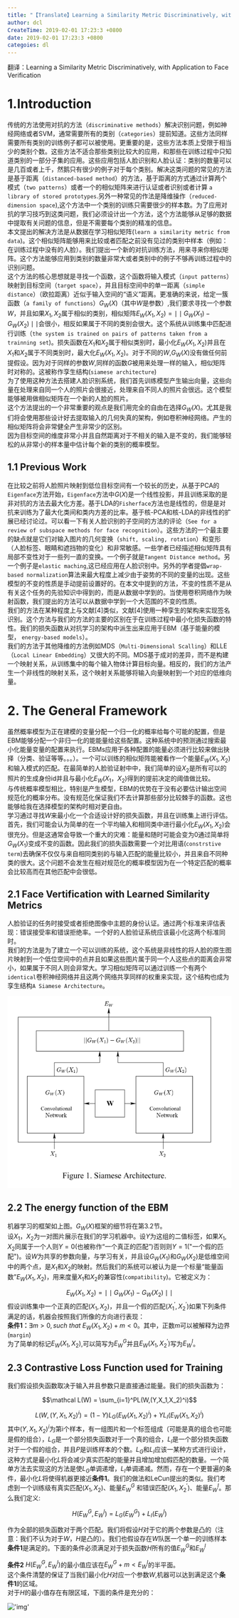 ```yaml
---
title: "【Translate】Learning a Similarity Metric Discriminatively, with Application to Face Verification"
author: dcl
CreateTime: 2019-02-01 17:23:3 +0800
date: 2019-02-01 17:23:3 +0800
categoies: dl
---
```


翻译：Learning a Similarity Metric Discriminatively, with Application to Face Verification
<!--more-->
# 1.Introduction
传统的方法使用对抗的方法（`discriminative methods`）解决识别问题，例如神经网络或者SVM，通常需要所有的类别（`categories`）提前知道。这些方法同样需要所有类别的训练例子都可以被使用。更重要的是，这些方法本质上受限于相当少的类别个数。这些方法不适合那些类别比较大的应用，和那些在训练过程中只知道类别的一部分子集的应用。这些应用包括人脸识别和人脸认证：类别的数量可以是几百或者上千，然鹅只有很少的例子对于每个类别。解决这类问题的常见的方法是基于距离（`distanced-based method`）的方法，基于距离的方式通过计算两个模式（`two patterns`）或者一个的相似矩阵来进行认证或者识别或者计算 `a library of stored prototypes`.另外一种常见的作法是降维操作（`reduced-dimension space`),这个方法中一个类别的训练只需要很少的样本数。为了应用对抗的学习技巧到这类问题，我们必须设计出一个方法，这个方法能够从足够的数据中提取有关问题的信息，但是不需要每个类别的精准的信息。<br/>
本文提出的解决方法是从数据在学习相似矩阵(`learn a similarity metric from data`)。这个相似矩阵能够用来比较或者匹配之前没有见过的类别中样本（例如：在训练过程中没有的人脸）。我们提出一个新的对抗训练方法，用来寻来你相似矩阵。这个方法能够应用到类别的数量非常大或者类别中的例子不够再训练过程中的识别问题。<br/>
这个方法的核心思想就是寻找一个函数，这个函数将输入模式（`input patterns`）映射到目标空间（`target space`），并且目标空间中的单一距离（`simple distance`）（欧拉距离）近似于输入空间的“语义”距离。更准确的来说，给定一簇函数（`a family of functions`）$G_W(X)$（其中$W$是参数）,我们要求寻找一个参数$W$，并且如果$X_1,X_2$属于相似的类别，相似矩阵$E_W(X_1,X_2) = \mid\mid G_W(X_1) - G_W(X_2) \mid\mid$会很小，相反如果属于不同的类别会很大。这个系统从训练集中匹配进行训练（`the system is trained on pairs of patterns taken from a trainning set`)。损失函数在$X_1$和$X_2$属于相似类别时，最小化$E_W(X_1,X_2)$并且在$X_1$和$X_2$属于不同类别时，最大化$E_W(X_1, X_2)$。对于不同的$W$,$G_W(X)$没有做任何前提假设。因为对于同样的参数$W$,同样的函数$G$被用来处理一样的输入，相似矩阵时对称的。这被称作孪生结构(`siamese architecture`)<br/>
为了使用这种方法去搭建人脸识别系统，我们首先训练模型产生输出向量，这些向量在处理来自同一个人的照片会很接近，处理来自不同人的照片会很远。这个模型能够被用做相似矩阵在一个新的人脸的照片。<br/>
这个方法提出的一个非常重要的观点是我们用完全的自由在选择$G_W(X)$。尤其是我们将会使用那些设计好去提取输入的几何失真的架构，例如卷积神经网络。产生的相似矩阵将会非常健全产生非常少的区别。<br/>
因为目标空间的维度非常小并且自然距离对于不相关的输入是不变的，我们能够轻松的从非常小的样本量中估计每个新的类别的概率模型。
## 1.1 Previous Work
在比较之前将人脸照片映射到低位目标空间有一个较长的历史，从基于PCA的`Eigenface`方法开始，`Eigenface`方法中$G(X)$是一个线性投影，并且训练采取的是非对抗的方法去最大化方差。基于LDA的`Fisherface`方法也是线性的，但是是对抗来训练为了最大化类间和类内方差的比率。基于核-PCA和核-LDA的非线性的扩展已经讨论过。可以看一下有关人脸识别的子空间的方法的评论（`See for a review of subspace methods for face recognition`）。这些方法的一个最主要的缺点就是它们对输入图片的几何变换（`shift, scaling, rotation`）和变形（人脸标签、眼睛和遮挡物的变化）和非常敏感。一些学者已经描述相似矩阵具有局部不变性对于一些列一直的变换。一个例子就是`Tangent Distance method`。另一个例子是`elastic maching`,这已经应用在人脸识别中。另外的学者提倡`wrap-based normalization`算法来最大程度上减少由于姿势的不同的变量的出现。这些模型的不变的性质是手动提前设置好的。在本文中提到的方法，不变的性质不是从有关这个任务的先验知识中得到的，而是从数据中学到的。当使用卷积网络作为映射函数，我们提出的方法可以从数据中学到一个大范围的不变的性质。<br/>
我们的方法在某种程度上与文献[4]类似，文献[4]使用一种孪生的架构来实现签名识别。这个方法与我们的方法的主要的区别在于在训练过程中最小化损失函数的特性。我们的损失函数从对抗学习的架构中派生出来应用于EBM（基于能量的模型， `energy-based models`）。<br/>
我们的方法于其他降维的方法例如MDS（`Multi-Dimensional Scalling`）和LLE（`Local Linear Embedding`）又很大的不同。MDS基于成对的差异，而不是构建一个映射关系，从训练集中的每个输入物体计算目标向量。相反的，我们的方法产生一个非线性的映射关系，这个映射关系能够将输入向量映射到一个对应的低维向量。

# 2. The General Framework
虽然概率模型为正在建模的变量分配一个归一化的概率给每个可能的配置，但是EBM能够分配一个非归一化的能能量给这些配置。这种系统中的预测通过搜索最小化能量变量的配置来执行。EBMs应用于各种配置的能量必须进行比较来做出抉择（分类、验证等等。。。）。一个可以训练的相似矩阵能被看作一个能量$E_W(X_1,X_2)$和输入模式的匹配。在最简单的人脸验证射中中，我们简单的设$X_2$是所有可以的照片的生成身份id并且与最小化$E_W(X_1，X_2)$得到的提前决定的阈值做比较。<br/>
与传统概率模型相比，特别是产生模型，EBM的优势在于没有必要估计输出空间规范化的概率分布。没有规范化保证我们不去计算那些部分比较棘手的函数。这也能够给我在选择模型的架构时相对更自由。<br/>
学习通过寻找$W$来最小化一个合适设计好的损失函数，并且在训练集上进行评估。首先，我们可能会认为简单的在一个平均输入和相同类中进行最小化$E_W(X_1,X_2)$会很充分。但是这通常会导致一个重大的灾难：能量和随时可能会变为0通过简单将$G_W(X_1)$变成不变的函数。因此我们的损失函数需要一个对比用语(`constrstive term`)去确保不仅仅与来自相同类别的与输入匹配的能量比较小，并且来自不同种类的很大。这个问题不会发生在相对规范化的概率模型因为在一个特定匹配的概率会比较高而在其他匹配中会很低。
## 2.1 Face Vertification with Learned Similarity Metrics
人脸验证的任务时接受或者拒绝图像中主题的身份认证。通过两个标准来评估表现：错误接受率和错误拒绝率。一个好的人脸验证系统应该最小化这两个标准同时。<br/>
我们的方法是为了建立一个可以训练的系统，这个系统是非线性的将人脸的原生图片映射到一个低位空间中的点并且如果这些图片属于同一个人这些点的距离会非常小，如果属于不同人则会非常大。学习相似矩阵可以通过训练一个有两个`identical`卷积神经网络并且这两个网络共享同样的权重来实现，这个结构也成为孪生结构`A Siamese Architecture`。

!['img'](../images/siamese.png)
## 2.2 The energy function of the EBM
机器学习的框架如上图。$G_W(X)$框架的细节将在第3.2节。<br>
设$X_1，X_2$为一对图片展示在我们的学习机器中。设$Y$为这组的二值标签，如果$X_1,X_2$同属于一个人则$Y=0$(也被称作“一个真正的匹配”)否则则$Y=1$("一个假的匹配")。设$W$为共享的参数向量，与学习有关，并且设$G_W(X_1)$和$G_W(X_2)$是低维空间中的两个点，是$X_1$和$X_2$的映射。然后我们的系统可以被认为是一个标量“能量函数”$E_W(X_1,X_2)$，用来度量$X_1$和$X_2$的兼容性(`compatibility`)。它被定义为：

$$E_W(X_1, X_2) = \mid\mid G_W(X_1) - G_W(X_2) \mid\mid$$
假设训练集中一个正真的匹配$(X_1, X_2)$，并且一个假的匹配$(X_1^{'}, X_2^{'})$如果下列条件满足的话，机器会按照我们所像的方向进行表现：<br/>
<b>条件1：</b>$\exists m \gt 0, such\ that\ E_W(X_1,X_2) + m \lt 0$。其中，正数$m$可以被解释为边界(`margin`)<br>
为了简单的标记$E_W(X_1,X_2)$,可以简写为$E_W^G$并且$E_W(X_1,X_2^{'})$写为$E_W^I$。

## 2.3 Contrastive Loss Function used for Training
我们假设损失函数取决于输入并且参数只是直接通过能量。我们的损失函数为：<br/>

$$\mathcal L(W) = \sum_{i=1}^PL(W,(Y,X_1,X_2)^i)$$

$$L(W,(Y,X_1,X_2)^i) = (1-Y)L_G(E_W(X_1,X_2)^i) + YL_I(E_W(X_1,X_2)^i)$$
其中$(Y,X_1,X_2)^i$为第i个样本，有一组图片和一个标签组成（可能是真的组合也可能是假的组合），$L_G$是一个部分损失函数对于一个真的组合，$L_I$是一个部分损失函数对于一个假的组合，并且$P$是训练样本的个数。$L_G$和$L_I$应该一某种方式进行设计，这种方式是最小化$L$将会减少真实匹配的能量并且增加增加假匹配的数量。一个简单方法去实现这的方法是使$L_G$单调递增，$L_I$单调递减。然而，存在一个更普遍的条件，最小化$L$将使得机器更接近<b>条件1</b>。我们的做法和LeCun提出的类似。我们考虑到一个训练级有真实匹配$(X_1, X_2)$、能量$E_W^G$ 和错误匹配$(X_1,X_2^{'})$、能量$E_W^I$。那么我们定义:<br>

$$H(E_W^G,E_W^I) = L_G(E_W^G) + L_I(E_W^I)$$

作为全部的损失函数对于两个匹配。我们将假设$H$对于它的两个参数是凸的（注意：我们不认为对于$W$，$H$是凸的）。我们也假设存在$W$队医一个单一的训练样本<b>条件1</b>是满足的。下面的条件必须满足对于损失函数$H$所有的值$E_W^G$和$E_W^I$

<b>条件2</b> $H(E_W^G, E_W^I)$的最小值应该在$E_W^G + m \lt E_W^I$的半平面。<br>
这个条件清楚的保证了当我们最小化$H$对应一个参数$W$,机器可以达到满足这个<b>条件1</b>的区域。<br>
对于$H$的最小值存在有限区域，下面的条件是充分的：

!['img'](../images/siamense2.png)